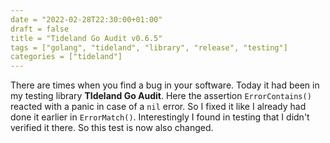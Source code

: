 ```yaml
---
date = "2022-02-28T22:30:00+01:00"
draft = false
title = "Tideland Go Audit v0.6.5"
tags = ["golang", "tideland", "library", "release", "testing"]
categories = ["tideland"]
---
```


There are times when you find a bug in your software. Today it had been in my testing library **TIdeland Go Audit**. Here the assertion `ErrorContains()` reacted with a panic in case of a `nil` error. So I fixed it like I already had done it earlier in `ErrorMatch()`. Interestingly I found in testing that I didn't verified it there. So this test is now also changed.
